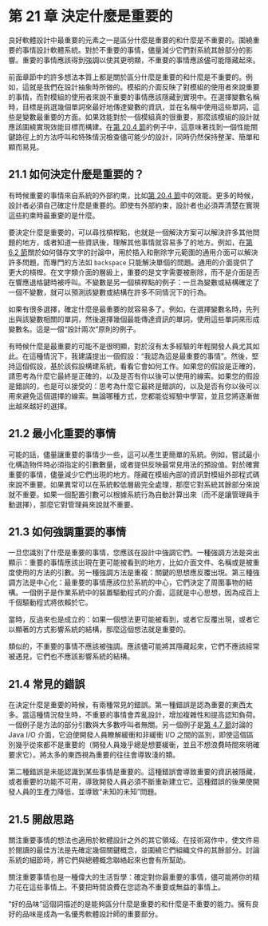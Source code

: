 # 第 21 章 決定什麼是重要的

良好軟體設計中最重要的元素之一是區分什麼是重要的和什麼是不重要的。圍繞重要的事情設計軟體系統。對於不重要的事情，儘量減少它們對系統其餘部分的影響。重要的事情應該得到強調以使其更明顯，不重要的事情應該儘可能隱藏起來。

前面章節中的許多想法本質上都是關於區分什麼是重要的和什麼是不重要的。例如，這就是我們在設計抽象時所做的。模組的介面反映了對模組的使用者來說重要的事情，而對模組的使用者來說不重要的事情應該隱藏到實現中。在選擇變數名稱時，目標是挑選幾個單詞來最好地傳達變數的資訊，並在名稱中使用這些單詞，這些是變數最重要的方面。如果效能對於一個模組真的很重要，那麼該模組的設計就應該圍繞實現效能目標而構建。在[第 20.4 節](ch20.md)的例子中，這意味著找到一個性能關鍵路徑上的方法呼叫和特殊情況檢查儘可能少的設計，同時仍然保持整潔、簡單和顯而易見。

## 21.1 如何決定什麼是重要的？

有時候重要的事情來自系統的外部約束，比如[第 20.4 節](ch20.md)中的效能。更多的時候，設計者必須自己確定什麼是重要的。即使有外部約束，設計者也必須弄清楚在實現這些約束時最重要的是什麼。

要決定什麼是重要的，可以尋找槓桿點，也就是一個解決方案可以解決許多其他問題的地方，或者知道一些資訊後，理解其他事情就容易多了的地方。例如，在[第 6.2 節](ch06.md)關於如何儲存文字的討論中，用於插入和刪除字元範圍的通用介面可以解決許多問題，而專門的方法如 `backspace` 只能解決單個的問題。通用的介面提供了更大的槓桿。在文字類介面的層級上，重要的是文字需要被刪除，而不是介面是否在響應退格鍵時被呼叫。不變數是另一個槓桿點的例子：一旦為變數或結構確定了一個不變數，就可以預測該變數或結構在許多不同情況下的行為。

如果有很多選擇，確定什麼是最重要的就容易多了。例如，在選擇變數名時，先列出與該變數相關的單詞，然後選擇幾個最能傳達資訊的單詞，使用這些單詞來形成變數名。這是一個“設計兩次”原則的例子。

有時候什麼是最重要的可能不是很明顯，對於沒有太多經驗的年輕開發人員尤其如此。在這種情況下，我建議提出一個假設：“我認為這是最重要的事情”。然後，堅持這個假設，基於該假設構建系統，看看它會如何工作。如果您的假設是正確的，請思考為什麼它最終是正確的，以及是否有你以後可以使用的線索。如果您的假設是錯誤的，也是可以接受的：思考為什麼它最終是錯誤的，以及是否有你以後可以用來避免這個選擇的線索。無論哪種方式，您都能從經驗中學習，並且您將逐漸做出越來越好的選擇。

## 21.2 最小化重要的事情

可能的話，儘量讓重要的事情少一些，這可以產生更簡單的系統。例如，嘗試最小化構造物件時必須指定的引數數量，或者提供反映最常見用法的預設值。對於確實重要的事情，儘量減少它們出現的地方。隱藏在模組內部的資訊對模組外部程式碼來說不重要。如果異常可以在系統較低層級完全處理，那麼它對系統其餘部分來說就不重要。如果一個配置引數可以根據系統行為自動計算出來（而不是讓管理員手動選擇），那麼它對管理員來說就不重要。

## 21.3 如何強調重要的事情

一旦您識別了什麼是重要的事情，您應該在設計中強調它們。一種強調方法是突出顯示：重要的事情應該出現在更可能被看到的地方，比如介面文件、名稱或是被重度使用的方法的引數。另一種強調方法是重複：關鍵的思想應反覆出現。第三種強調方法是中心化：最重要的事情應該位於系統的中心，它們決定了周圍事物的結構。一個例子是作業系統中的裝置驅動程式的介面，這就是中心思想，因為成百上千個驅動程式將依賴於它。

當時，反過來也是成立的：如果一個想法更可能被看到，或者它反覆出現，或者它以顯著的方式影響系統的結構，那麼這個想法就是重要的。

類似的，不重要的事情不應該被強調。應該儘可能將其隱藏起來，它們不應該經常被遇見，它們也不應該影響系統的結構。

## 21.4 常見的錯誤

在決定什麼是重要的時候，有兩種常見的錯誤。第一種錯誤是認為重要的東西太多。當這種情況發生時，不重要的事情會弄亂設計，增加複雜性和提高認知負荷。一個例子是方法的部分引數與大多數呼叫者無關。另一個例子是[第 4.7 節](ch04.md)討論的 Java I/O 介面，它迫使開發人員瞭解緩衝和非緩衝 I/O 之間的區別，即使這個區別幾乎從來都不是重要的（開發人員幾乎總是想要緩衝，並且不想浪費時間來明確要求它）。將太多的東西視為重要的往往會導致淺的類。

第二種錯誤是未能認識到某些事情是重要的。這種錯誤會導致重要的資訊被隱藏，或者重要的功能不可用，導致開發人員必須不斷重新建立它。這種錯誤的後果使開發人員的生產力降低，並導致“未知的未知”問題。

## 21.5 開啟思路

關注重要事情的想法也適用於軟體設計之外的其它領域。在技術寫作中，使文件易於閱讀的最佳方法是先確定幾個關鍵概念，並圍繞它們組織文件的其餘部分。討論系統的細節時，將它們與總體概念聯絡起來也會有所幫助。

關注重要事情也是一種偉大的生活哲學：確定對你最重要的事情，儘可能將你的精力花在這些事情上。不要把時間浪費在您認為不重要或無益的事情上。

“好的品味”這個詞描述的是能夠區分什麼是重要的和什麼是不重要的能力。擁有良好的品味是成為一名優秀軟體設計師的重要部分。